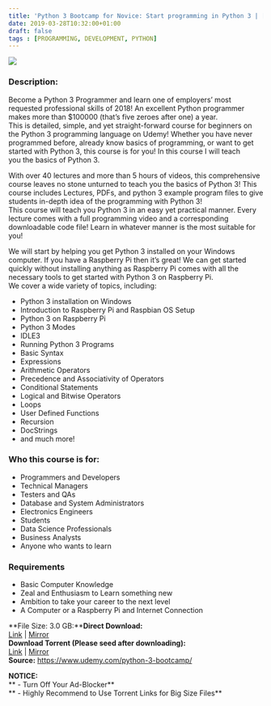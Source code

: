 ```yaml
---
title: 'Python 3 Bootcamp for Novice: Start programming in Python 3 | [19.99$ course for free]'
date: 2019-03-28T10:32:00+01:00
draft: false
tags : [PROGRAMMING, DEVELOPMENT, PYTHON]
---
```


[![](https://4.bp.blogspot.com/-bSw4oclGZlo/XJyTsM6KcxI/AAAAAAAABE8/eLA5Q0PBHVoxQ9U4FkkVVr9Dpa-IRUSwACLcBGAs/s640/Python-3-Bootcamp-for-Novice-Start-programming-in-Python-3.jpg)](https://4.bp.blogspot.com/-bSw4oclGZlo/XJyTsM6KcxI/AAAAAAAABE8/eLA5Q0PBHVoxQ9U4FkkVVr9Dpa-IRUSwACLcBGAs/s1600/Python-3-Bootcamp-for-Novice-Start-programming-in-Python-3.jpg)

  
  

### Description:

Become a Python 3 Programmer and learn one of employers’ most requested professional skills of 2018! An excellent Python programmer makes more than $100000 (that’s five zeroes after one) a year.  
This is detailed, simple, and yet straight-forward course for beginners on the Python 3 programming language on Udemy! Whether you have never programmed before, already know basics of programming, or want to get started with Python 3, this course is for you! In this course I will teach you the basics of Python 3.  

With over 40 lectures and more than 5 hours of videos, this comprehensive course leaves no stone unturned to teach you the basics of Python 3! This course includes Lectures, PDFs, and python 3 example program files to give students in-depth idea of the programming with Python 3!  
This course will teach you Python 3 in an easy yet practical manner. Every lecture comes with a full programming video and a corresponding downloadable code file! Learn in whatever manner is the most suitable for you!  

We will start by helping you get Python 3 installed on your Windows computer. If you have a Raspberry Pi then it’s great! We can get started quickly without installing anything as Raspberry Pi comes with all the necessary tools to get started with Python 3 on Raspberry Pi.  
We cover a wide variety of topics, including:  

*   Python 3 installation on Windows
*   Introduction to Raspberry Pi and Raspbian OS Setup
*   Python 3 on Raspberry Pi
*   Python 3 Modes
*   IDLE3
*   Running Python 3 Programs
*   Basic Syntax
*   Expressions
*   Arithmetic Operators
*   Precedence and Associativity of Operators
*   Conditional Statements
*   Logical and Bitwise Operators
*   Loops
*   User Defined Functions
*   Recursion
*   DocStrings
*   and much more!

### Who this course is for:

*   Programmers and Developers
*   Technical Managers
*   Testers and QAs
*   Database and System Administrators
*   Electronics Engineers
*   Students
*   Data Science Professionals
*   Business Analysts
*   Anyone who wants to learn

### Requirements

*   Basic Computer Knowledge
*   Zeal and Enthusiasm to Learn something new
*   Ambition to take your career to the next level
*   A Computer or a Raspberry Pi and Internet Connection

**File Size: 3.0 GB:****Direct Download:**  
[Link](https://oko.sh/Python3Bootcamplink1) | [Mirror](https://oko.sh/Python3Bootcamplink2)  
**Download Torrent (Please seed after downloading):**  
[Link](https://oko.sh/Python3Bootcamptorrent1) | [Mirror](https://oko.sh/Python3Bootcamptorrent2)  
**Source:** https://www.udemy.com/python-3-bootcamp/

**NOTICE:**  
** - Turn Off Your Ad-Blocker**  
** - Highly Recommend to Use Torrent Links for Big Size Files**